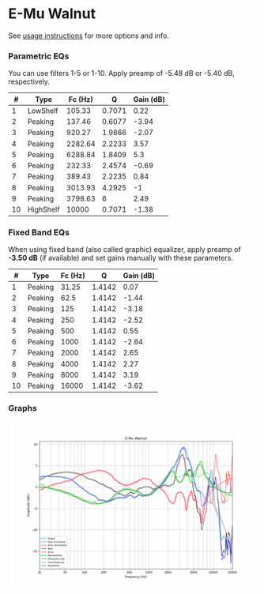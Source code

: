 # E-Mu Walnut
See [usage instructions](https://github.com/jaakkopasanen/AutoEq#usage) for more options and info.

### Parametric EQs
You can use filters 1-5 or 1-10. Apply preamp of -5.48 dB or -5.40 dB, respectively.

|   # | Type      |   Fc (Hz) |      Q |   Gain (dB) |
|-----|-----------|-----------|--------|-------------|
|   1 | LowShelf  |    105.33 | 0.7071 |        0.22 |
|   2 | Peaking   |    137.46 | 0.6077 |       -3.94 |
|   3 | Peaking   |    920.27 | 1.9866 |       -2.07 |
|   4 | Peaking   |   2282.64 | 2.2233 |        3.57 |
|   5 | Peaking   |   6288.84 | 1.8409 |        5.3  |
|   6 | Peaking   |    232.33 | 2.4574 |       -0.69 |
|   7 | Peaking   |    389.43 | 2.2235 |        0.84 |
|   8 | Peaking   |   3013.93 | 4.2925 |       -1    |
|   9 | Peaking   |   3798.63 | 6      |        2.49 |
|  10 | HighShelf |  10000    | 0.7071 |       -1.38 |

### Fixed Band EQs
When using fixed band (also called graphic) equalizer, apply preamp of **-3.50 dB** (if available) and set gains manually with these parameters.

|   # | Type    |   Fc (Hz) |      Q |   Gain (dB) |
|-----|---------|-----------|--------|-------------|
|   1 | Peaking |     31.25 | 1.4142 |        0.07 |
|   2 | Peaking |     62.5  | 1.4142 |       -1.44 |
|   3 | Peaking |    125    | 1.4142 |       -3.18 |
|   4 | Peaking |    250    | 1.4142 |       -2.52 |
|   5 | Peaking |    500    | 1.4142 |        0.55 |
|   6 | Peaking |   1000    | 1.4142 |       -2.64 |
|   7 | Peaking |   2000    | 1.4142 |        2.65 |
|   8 | Peaking |   4000    | 1.4142 |        2.27 |
|   9 | Peaking |   8000    | 1.4142 |        3.19 |
|  10 | Peaking |  16000    | 1.4142 |       -3.62 |

### Graphs
![](./E-Mu%20Walnut.png)

